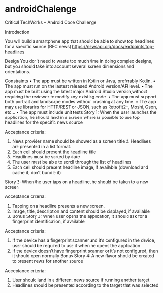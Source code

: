 # androidChalenge
Critical TechWorks – Android Code Challenge

Introduction

You will build a smartphone app that should be able to show top headlines for a specific source (BBC news)
https://newsapi.org/docs/endpoints/top-headlines

Design
You don’t need to waste too much time in doing complex designs, but you should take into account several screen dimensions and orientations.

Constraints
• The app must be written in Kotlin or Java, preferably Kotlin.
• The app must run on the lastest released Android version/API level.
• The app must be built using the latest major Android Studio version,without requiring the reviewer to modify any existing code.
• The app must support both portrait and landscape modes without crashing at any time.
• The app may use libraries for HTTP/REST or JSON, such as Retrofit2+, Moshi, Gson, etc...
• The app must include unit tests
Story 1: When the user launches the application, he should land in a screen where is possible to see top headlines for the specific news source

Acceptance criteria:
1. News provider name should be showed as a screen title 2. Headlines are presented in a list format.
3. Each cell should present the headline title
4. Headlines must be sorted by date
5. The user must be able to scroll through the list of headlines
6. Each cell should present headline image, if available (download and cache it, don’t bundle it)

Story 2: When the user taps on a headline, he should be taken to a new screen

Acceptance criteria:
1. Tapping on a headline presents a new screen.
2. Image, title, description and content should be displayed, if available
3. Bonus Story 3: When user opens the application, it should ask for a fingerprint identification, if available

Acceptance criteria:
1. If the device has a fingerprint scanner and it’s configured in the device, user should be required to use it when he opens the application
2. If the device doesn’t have fingerprint scanner or it’s not configured, then it should open normally
Bonus Story 4: A new flavor should be created to present news for another source

Acceptance criteria:
1. User should land in a different news source if running another target
2. Headlines should be presented according to the target that was selected
